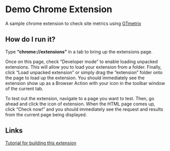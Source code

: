 # Demo Chrome Extension

A sample chrome extension to check site metrics using [GTmetrix](https://gtmetrix.com/)

## How do I run it?

Type **“chrome://extensions”** in a tab to bring up the extensions page.

Once on this page, check “Developer mode” to enable loading unpacked extensions. This will allow you to load your extension from a folder.
Finally, click “Load unpacked extension” or simply drag the “extension” folder onto the page to load up the extension.
You should immediately see the extension show up as a Browser Action with your icon in the toolbar window of the current tab.

To test out the extension, navigate to a page you want to test. Then, go ahead and click the icon of extension.
When the HTML page comes up, click “Check now!” and you should immediately see the request and results from the current page being displayed.

## Links

[Tutorial for building this extension](https://www.sitepoint.com/create-chrome-extension-10-minutes-flat/)